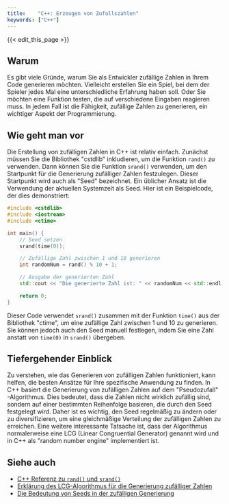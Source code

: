 ```yaml
---
title:    "C++: Erzeugen von Zufallszahlen"
keywords: ["C++"]
---
```


{{< edit_this_page >}}

## Warum

Es gibt viele Gründe, warum Sie als Entwickler zufällige Zahlen in Ihrem Code generieren möchten. Vielleicht erstellen Sie ein Spiel, bei dem der Spieler jedes Mal eine unterschiedliche Erfahrung haben soll. Oder Sie möchten eine Funktion testen, die auf verschiedene Eingaben reagieren muss. In jedem Fall ist die Fähigkeit, zufällige Zahlen zu generieren, ein wichtiger Aspekt der Programmierung.

## Wie geht man vor

Die Erstellung von zufälligen Zahlen in C++ ist relativ einfach. Zunächst müssen Sie die Bibliothek "cstdlib" inkludieren, um die Funktion `rand()` zu verwenden. Dann können Sie die Funktion `srand()` verwenden, um den Startpunkt für die Generierung zufälliger Zahlen festzulegen. Dieser Startpunkt wird auch als "Seed" bezeichnet. Ein üblicher Ansatz ist die Verwendung der aktuellen Systemzeit als Seed. Hier ist ein Beispielcode, der dies demonstriert:

```C++
#include <cstdlib>
#include <iostream>
#include <ctime>

int main() {
    // Seed setzen
    srand(time(0));

    // Zufällige Zahl zwischen 1 und 10 generieren
    int randomNum = rand() % 10 + 1;

    // Ausgabe der generierten Zahl
    std::cout << "Die generierte Zahl ist: " << randomNum << std::endl;

    return 0;
}
```

Dieser Code verwendet `srand()` zusammen mit der Funktion `time()` aus der Bibliothek "ctime", um eine zufällige Zahl zwischen 1 und 10 zu generieren. Sie können jedoch auch den Seed manuell festlegen, indem Sie eine Zahl anstatt von `time(0)` in `srand()` übergeben.

## Tiefergehender Einblick

Zu verstehen, wie das Generieren von zufälligen Zahlen funktioniert, kann helfen, die besten Ansätze für Ihre spezifische Anwendung zu finden. In C++ basiert die Generierung von zufälligen Zahlen auf dem "Pseudozufall" -Algorithmus. Dies bedeutet, dass die Zahlen nicht wirklich zufällig sind, sondern auf einer bestimmten Reihenfolge basieren, die durch den Seed festgelegt wird. Daher ist es wichtig, den Seed regelmäßig zu ändern oder zu diversifizieren, um eine gleichmäßige Verteilung der zufälligen Zahlen zu erreichen. Eine weitere interessante Tatsache ist, dass der Algorithmus normalerweise eine LCG (Linear Congruential Generator) genannt wird und in C++ als "random number engine" implementiert ist.

## Siehe auch

- [C++ Referenz zu `rand()` und `srand()`](https://www.cplusplus.com/reference/cstdlib/rand/)
- [Erklärung des LCG-Algorithmus für die Generierung zufälliger Zahlen](https://pages.mtu.edu/~shene/COURSES/cs201/NOTES/chap09/random.html)
- [Die Bedeutung von Seeds in der zufälligen Generierung](https://medium.com/@vaibhavagarwal_81727/the-importance-of-seeds-in-random-number-generation-a356a2f9dcda)